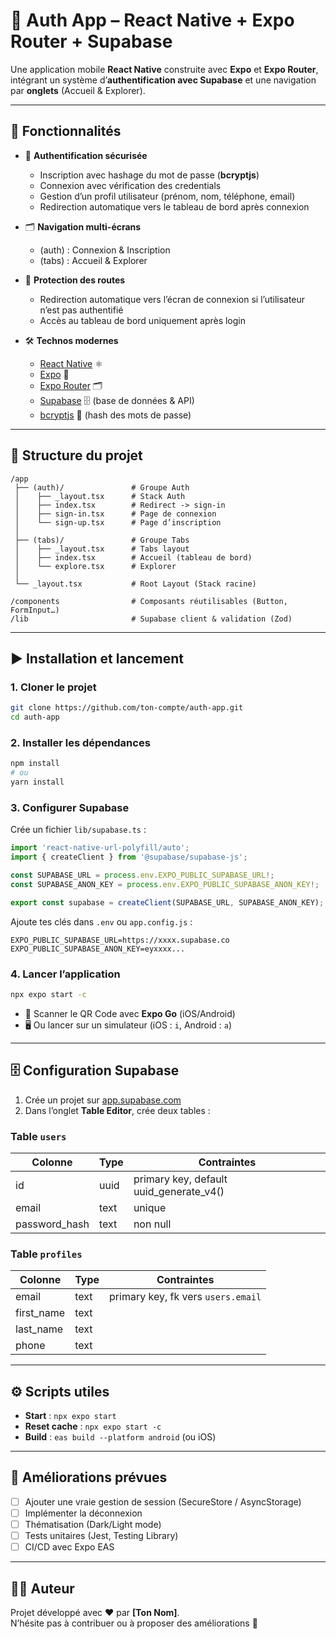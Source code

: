 # 📱 Auth App – React Native + Expo Router + Supabase

Une application mobile **React Native** construite avec **Expo** et **Expo Router**, intégrant un système d’**authentification avec Supabase** et une navigation par **onglets** (Accueil & Explorer).  

---

## 🚀 Fonctionnalités

- 👤 **Authentification sécurisée**
  - Inscription avec hashage du mot de passe (**bcryptjs**)
  - Connexion avec vérification des credentials
  - Gestion d’un profil utilisateur (prénom, nom, téléphone, email)
  - Redirection automatique vers le tableau de bord après connexion

- 🗂️ **Navigation multi-écrans**
  - (auth) : Connexion & Inscription
  - (tabs) : Accueil & Explorer

- 🔐 **Protection des routes**
  - Redirection automatique vers l’écran de connexion si l’utilisateur n’est pas authentifié
  - Accès au tableau de bord uniquement après login

- 🛠️ **Technos modernes**
  - [React Native](https://reactnative.dev/) ⚛️
  - [Expo](https://expo.dev/) 📱
  - [Expo Router](https://expo.github.io/router/docs) 🗂️
  - [Supabase](https://supabase.com/) 🗄️ (base de données & API)
  - [bcryptjs](https://www.npmjs.com/package/bcryptjs) 🔑 (hash des mots de passe)

---

## 📂 Structure du projet

```
/app
 ├── (auth)/               # Groupe Auth
 │    ├── _layout.tsx      # Stack Auth
 │    ├── index.tsx        # Redirect -> sign-in
 │    ├── sign-in.tsx      # Page de connexion
 │    └── sign-up.tsx      # Page d’inscription
 │
 ├── (tabs)/               # Groupe Tabs
 │    ├── _layout.tsx      # Tabs layout
 │    ├── index.tsx        # Accueil (tableau de bord)
 │    └── explore.tsx      # Explorer
 │
 └── _layout.tsx           # Root Layout (Stack racine)

/components                # Composants réutilisables (Button, FormInput…)
/lib                       # Supabase client & validation (Zod)
```

---

## ▶️ Installation et lancement

### 1. Cloner le projet
```bash
git clone https://github.com/ton-compte/auth-app.git
cd auth-app
```

### 2. Installer les dépendances
```bash
npm install
# ou
yarn install
```

### 3. Configurer Supabase
Crée un fichier `lib/supabase.ts` :

```ts
import 'react-native-url-polyfill/auto';
import { createClient } from '@supabase/supabase-js';

const SUPABASE_URL = process.env.EXPO_PUBLIC_SUPABASE_URL!;
const SUPABASE_ANON_KEY = process.env.EXPO_PUBLIC_SUPABASE_ANON_KEY!;

export const supabase = createClient(SUPABASE_URL, SUPABASE_ANON_KEY);
```

Ajoute tes clés dans `.env` ou `app.config.js` :

```env
EXPO_PUBLIC_SUPABASE_URL=https://xxxx.supabase.co
EXPO_PUBLIC_SUPABASE_ANON_KEY=eyxxxx...
```

### 4. Lancer l’application
```bash
npx expo start -c
```

- 📱 Scanner le QR Code avec **Expo Go** (iOS/Android)  
- 🖥️ Ou lancer sur un simulateur (iOS : `i`, Android : `a`)

---

## 🗄️ Configuration Supabase

1. Crée un projet sur [app.supabase.com](https://app.supabase.com)  
2. Dans l’onglet **Table Editor**, crée deux tables :

### Table `users`
| Colonne        | Type      | Contraintes            |
|----------------|-----------|------------------------|
| id             | uuid      | primary key, default uuid_generate_v4() |
| email          | text      | unique                 |
| password_hash  | text      | non null               |

### Table `profiles`
| Colonne     | Type   | Contraintes      |
|-------------|--------|------------------|
| email       | text   | primary key, fk vers `users.email` |
| first_name  | text   |                  |
| last_name   | text   |                  |
| phone       | text   |                  |

---

## ⚙️ Scripts utiles

- **Start** : `npx expo start`  
- **Reset cache** : `npx expo start -c`  
- **Build** : `eas build --platform android` (ou iOS)  

---

## 📌 Améliorations prévues

- [ ] Ajouter une vraie gestion de session (SecureStore / AsyncStorage)  
- [ ] Implémenter la déconnexion  
- [ ] Thématisation (Dark/Light mode)  
- [ ] Tests unitaires (Jest, Testing Library)  
- [ ] CI/CD avec Expo EAS  

---

## 👨‍💻 Auteur

Projet développé avec ❤️ par **[Ton Nom]**.  
N’hésite pas à contribuer ou à proposer des améliorations 🚀  
